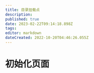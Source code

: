 ```yaml
---
title: 目录挂载点
description: 
published: true
date: 2023-02-22T09:14:18.898Z
tags: 
editor: markdown
dateCreated: 2022-10-20T04:46:26.055Z
---
```


# 初始化页面